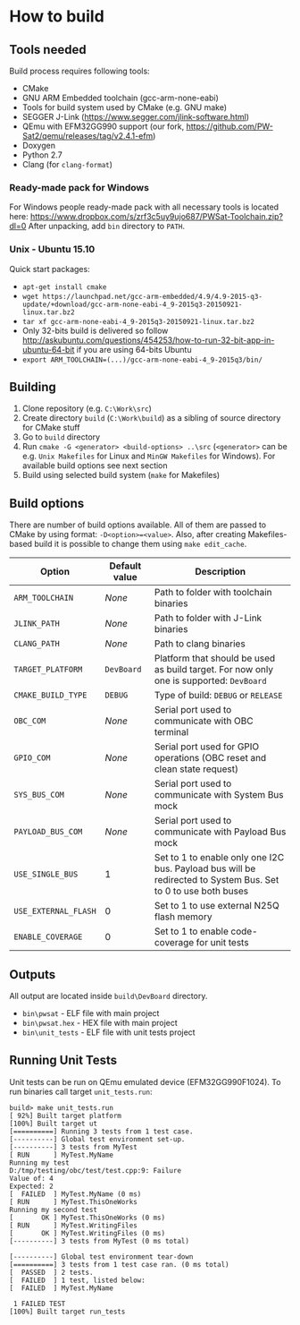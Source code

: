 # How to build

## Tools needed
Build process requires following tools:
* CMake
* GNU ARM Embedded toolchain (gcc-arm-none-eabi)
* Tools for build system used by CMake (e.g. GNU make)
* SEGGER J-Link (https://www.segger.com/jlink-software.html)
* QEmu with EFM32GG990 support (our fork, https://github.com/PW-Sat2/qemu/releases/tag/v2.4.1-efm)
* Doxygen
* Python 2.7
* Clang (for `clang-format`)

### Ready-made pack for Windows
For Windows people ready-made pack with all necessary tools is located here: https://www.dropbox.com/s/zrf3c5uy9ujo687/PWSat-Toolchain.zip?dl=0
After unpacking, add `bin` directory to `PATH`.

### Unix - Ubuntu 15.10
Quick start packages:
* `apt-get install cmake`
* `wget https://launchpad.net/gcc-arm-embedded/4.9/4.9-2015-q3-update/+download/gcc-arm-none-eabi-4_9-2015q3-20150921-linux.tar.bz2`
* `tar xf gcc-arm-none-eabi-4_9-2015q3-20150921-linux.tar.bz2`
* Only 32-bits build is delivered so follow http://askubuntu.com/questions/454253/how-to-run-32-bit-app-in-ubuntu-64-bit if you are using 64-bits Ubuntu
* `export ARM_TOOLCHAIN=(...)/gcc-arm-none-eabi-4_9-2015q3/bin/`

## Building
1. Clone repository (e.g. `C:\Work\src`)
1. Create directory `build` (`C:\Work\build`) as a sibling of source directory for CMake stuff
1. Go to `build` directory
1. Run `cmake -G <generator> <build-options> ..\src` (`<generator>` can be e.g. `Unix Makefiles` for Linux and `MinGW Makefiles` for Windows). For available build options see next section
1. Build using selected build system (`make` for Makefiles)

## Build options
There are number of build options available. All of them are passed to CMake by using format: `-D<option>=<value>`. Also, after creating Makefiles-based build it is possible to change them using `make edit_cache`.

Option | Default value | Description
------ | ------------- | -----------
`ARM_TOOLCHAIN`    | _None_               | Path to folder with toolchain binaries
`JLINK_PATH`       | _None_               | Path to folder with J-Link binaries
`CLANG_PATH`       | _None_               | Path to clang binaries
`TARGET_PLATFORM`  | `DevBoard`           | Platform that should be used as build target. For now only one is supported: `DevBoard`
`CMAKE_BUILD_TYPE` | `DEBUG`              | Type of build: `DEBUG` or `RELEASE`
`OBC_COM`          | _None_               | Serial port used to communicate with OBC terminal
`GPIO_COM`		  | _None_				 | Serial port used for GPIO operations (OBC reset and clean state request)
`SYS_BUS_COM`      | _None_               | Serial port used to communicate with System Bus mock
`PAYLOAD_BUS_COM`  | _None_               | Serial port used to communicate with Payload Bus mock
`USE_SINGLE_BUS`   | 1                    | Set to 1 to enable only one I2C bus. Payload bus will be redirected to System Bus. Set to 0 to use both buses
`USE_EXTERNAL_FLASH` | 0				   | Set to 1 to use external N25Q flash memory
`ENABLE_COVERAGE`  | 0                    | Set to 1 to enable code-coverage for unit tests


## Outputs
All output are located inside `build\DevBoard` directory. 
* `bin\pwsat` - ELF file with main project
* `bin\pwsat.hex` - HEX file with main project
* `bin\unit_tests` - ELF file with unit tests project

## Running Unit Tests 
Unit tests can be run on QEmu emulated device (EFM32GG990F1024). To run binaries call target `unit_tests.run`:
````
build> make unit_tests.run
[ 92%] Built target platform
[100%] Built target ut
[==========] Running 3 tests from 1 test case.
[----------] Global test environment set-up.
[----------] 3 tests from MyTest
[ RUN      ] MyTest.MyName
Running my test
D:/tmp/testing/obc/test/test.cpp:9: Failure
Value of: 4
Expected: 2
[  FAILED  ] MyTest.MyName (0 ms)
[ RUN      ] MyTest.ThisOneWorks
Running my second test
[       OK ] MyTest.ThisOneWorks (0 ms)
[ RUN      ] MyTest.WritingFiles
[       OK ] MyTest.WritingFiles (0 ms)
[----------] 3 tests from MyTest (0 ms total)

[----------] Global test environment tear-down
[==========] 3 tests from 1 test case ran. (0 ms total)
[  PASSED  ] 2 tests.
[  FAILED  ] 1 test, listed below:
[  FAILED  ] MyTest.MyName

 1 FAILED TEST
[100%] Built target run_tests
````